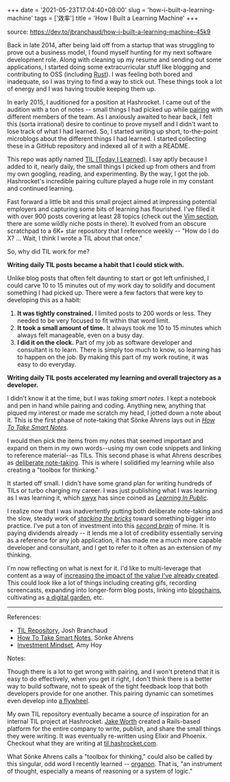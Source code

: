 +++
date = '2021-05-23T17:04:40+08:00'
slug = 'how-i-built-a-learning-machine'
tags = ['效率']
title = 'How I Built a Learning Machine'
+++

source: <https://dev.to/jbranchaud/how-i-built-a-learning-machine-45k9>

Back in late 2014, after being laid off from a startup that was struggling to prove out a business model, I found myself hunting for my next software development role. Along with cleaning up my resume and sending out some applications, I started doing some extracurricular stuff like blogging and contributing to OSS (including [Rust](https://github.com/rust-lang/rust/pull/19685)). I was feeling both bored and inadequate, so I was trying to find a way to stick out. These things took a lot of energy and I was having trouble keeping them up.

In early 2015, I auditioned for a position at Hashrocket. I came out of the audition with a ton of notes \-\- small things I had picked up while [pairing](https://dev.to/jbranchaud/give-pair-programming-another-chance-3nbk) with different members of the team. As I anxiously awaited to hear back, I felt this (sorta irrational) desire to continue to prove myself and I didn't want to lose track of what I had learned. So, I started writing up short, to\-the\-point microblogs about the different things I had learned. I started collecting these in a GitHub repository and indexed all of it with a README.

This repo was aptly named [TIL (Today I Learned)](https://github.com/jbranchaud/til). I say aptly because I added to it, nearly daily, the small things I picked up from others and from my own googling, reading, and experimenting. By the way, I got the job. Hashrocket's incredible pairing culture played a huge role in my constant and continued learning.

Fast forward a little bit and this small project aimed at impressing potential employers and capturing some bits of learning has flourished. I've filled it with over 900 posts covering at least 28 topics (check out the [Vim section](https://github.com/jbranchaud/til#vim), there are some wildly niche posts in there). It evolved from an obscure scratchpad to a 6K+ star repository that I reference weekly \-\- "How do I do X? ... Wait, I think I wrote a TIL about that once."

So, why did TIL work for me?

**Writing daily TIL posts became a habit that I could stick with.**

Unlike blog posts that often felt daunting to start or got left unfinished, I could carve 10 to 15 minutes out of my work day to solidify and document something I had picked up. There were a few factors that were key to developing this as a habit:

1. **It was tightly constrained.** I limited posts to 200 words or less. They needed to be very focused to fit within that word limit.
2. **It took a small amount of time.** It always took me 10 to 15 minutes which always felt manageable, even on a busy day.
3. **I did it on the clock.** Part of my job as software developer and consultant is to learn. There is simply too much to know, so learning has to happen on the job. By making this part of my work routine, it was easy to do everyday.

**Writing daily TIL posts accelerated my learning and overall trajectory as a developer.**

I didn't know it at the time, but I was *taking smart notes*. I kept a notebook and pen in hand while pairing and coding. Anything new, anything that piqued my interest or made me scratch my head, I jotted down a note about it. This is the first phase of note\-taking that Sönke Ahrens lays out in [*How To Take Smart Notes*](https://www.amazon.com/gp/product/1542866502/ref=as_li_tl?ie=UTF8&camp=1789&creative=9325&creativeASIN=1542866502&linkCode=as2&tag=jbranchaud-20&linkId=5ccb332e5a1674d2f7e620f328f9b258).

I would then pick the items from my notes that seemed important and expand on them in my own words\-\-using my own code snippets and linking to reference material\-\-as TILs. This second phase is what Ahrens describes as [deliberate note\-taking](https://dev.to/jbranchaud/deliberate-note-taking-llh). This is where I solidified my learning while also creating a "toolbox for thinking."

It started off small. I didn't have some grand plan for writing hundreds of TILs or turbo charging my career. I was just publishing what I was learning as I was learning it, which [swyx](https://twitter.com/swyx) has since coined as [*Learning In Public*](https://www.swyx.io/writing/learn-in-public/).

I realize now that I was inadvertently putting both deliberate note\-taking and the slow, steady work of [*stacking the bricks*](https://stackingthebricks.com/failure-the-hourly-mindset/) toward something bigger into practice. I've put a ton of investment into this [*second brain*](https://www.keepproductive.com/blog/how-to-build-a-second-brain) of mine. It is paying dividends already \-\- it lends me a lot of credibility essentially serving as a reference for any job application, it has made me a much more capable developer and consultant, and I get to refer to it often as an extension of my thinking.

I'm now reflecting on what is next for it. I'd like to multi\-leverage that content as a way of [increasing the impact of the value I've already created](https://kentcdodds.com/blog/how-i-am-so-productive). This could look like a lot of things including creating gifs, recording screencasts, expanding into longer\-form blog posts, linking into [blogchains](https://tomcritchlow.com/2019/07/17/blogchains/), cultivating as [a digital garden](https://dev.to/jbranchaud/the-digital-garden-l10), etc.

---

References:

- [TIL Repository](https://github.com/jbranchaud/til), Josh Branchaud
- [How To Take Smart Notes](https://www.amazon.com/gp/product/1542866502/ref=as_li_tl?ie=UTF8&camp=1789&creative=9325&creativeASIN=1542866502&linkCode=as2&tag=jbranchaud-20&linkId=5ccb332e5a1674d2f7e620f328f9b258), Sönke Ahrens
- [Investment Mindset](https://stackingthebricks.com/failure-the-hourly-mindset/), Amy Hoy

Notes:

Though there is a lot to get wrong with pairing, and I won't pretend that it is easy to do effectively, when you get it right, I don't think there is a better way to build software, not to speak of the tight feedback loop that both developers provide for one another. This pairing dynamic can sometimes even develop into [a flywheel](https://dev.to/jbranchaud/into-the-flywheel-29h0).

My own TIL repository eventually became a source of inspiration for an internal TIL project at Hashrocket. [Jake Worth](https://twitter.com/jwworth) created a Rails\-based platform for the entire company to write, publish, and share the small things they were writing. It was eventually re\-written using Elixir and Phoenix. Checkout what they are writing at [til.hashrocket.com](https://til.hashrocket.com/).

What Sönke Ahrens calls a "toolbox for thinking," could also be called by this singular, odd word I recently learned \-\- [organon](https://twitter.com/jessitron/status/1241758480639426560?s=20). That is, "an instrument of thought, especially a means of reasoning or a system of logic."
